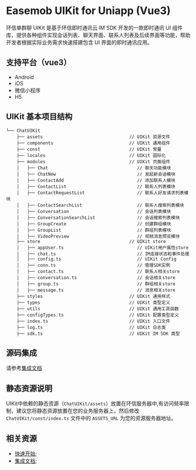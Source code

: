 # Easemob UIKit for Uniapp (Vue3)

<Toc />

环信单群聊 UIKit 是基于环信即时通讯云 IM SDK 开发的一款即时通讯 UI 组件库，提供各种组件实现会话列表、聊天界面、联系人列表及后续界面等功能，帮助开发者根据实际业务需求快速搭建包含 UI 界面的即时通讯应用。

## 支持平台（vue3）

- Android
- iOS
- 微信小程序
- H5

## UIKit 基本项目结构

```
└── ChatUIKit
    ├── assets                                 // UIKit 资源文件
    ├── components                             // UIKit 通用组件
    ├── const                                  // UIKit 常量
    ├── locales                                // UIKit 国际化
    ├── modules                                // UIKit 页面组件
    │   ├── Chat                                  // 聊天功能模块
    │   ├── ChatNew                               // 发起新会话模块
    │   ├── ContactAdd                            // 添加联系人模块
    │   ├── ContactList                           // 联系人列表模块      
    │   ├── ContactRequestList                    // 联系人好友请求列表模块
    │   ├── ContactSearchList                     // 联系人搜索列表模块
    │   ├── Conversation                          // 会话列表模块
    │   ├── ConversationSearchList                // 会话搜索列表模块
    │   ├── GroupCreate                           // 创建群组模块
    │   ├── GroupList                             // 群组列表模块
    │   ├── VideoPreview                          // 视频消息预览模块
    ├── store                                  // UIKit store
    │   ├── appUser.ts                            // UIKit用户属性store
    │   ├── chat.ts                               // IM连接状态和事件处理
    │   ├── config.ts                             // UIKit Config
    │   ├── conn.ts                               // 管理SDK实例
    │   ├── contact.ts                            // 联系人相关store
    │   ├── conversation.ts                       // 会话相关store
    │   ├── group.ts                              // 群组相关store
    │   ├── message.ts                            // 消息相关store
    ├── styles                                 // UIKit 通用样式
    ├── types                                  // UIKit 类型定义
    ├── utils                                  // UIKit 通用工具函数
    ├── configTypes.ts                         // UIKit 配置类型定义
    ├── index.ts                               // UIKit 入口文件
    ├── log.ts                                 // UIKit 日志类
    ├── sdk.ts                                 // UIKit IM SDK 类型
```

## 源码集成

请参考[集成文档](https://docs-im-beta.easemob.com/document/web/quickstart.html)

## 静态资源说明

UIKit中依赖的静态资源（`ChatUIKit/assets`）放置在环信服务器中,有访问频率限制，建议您将静态资源放置在您的业务服务器上，然后修改 `ChatUIKit/const/index.ts` 文件中的 `ASSETS_URL` 为您的资源服务器地址。

## 相关资源

- [快速开始](https://docs-im-beta.easemob.com/document/web/quickstart.html);
- [集成文档](https://docs-im-beta.easemob.com/document/web/quickstart.html);
